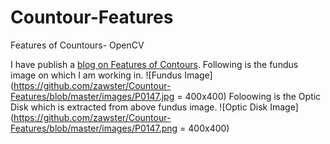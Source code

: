 # Countour-Features
Features of Countours- OpenCV

I have publish a [blog on Features of Contours](https://zawster.wordpress.com/2020/03/15/opencv-features-of-contours/). Following is the fundus image on which I am working in.
![Fundus Image](https://github.com/zawster/Countour-Features/blob/master/images/P0147.jpg = 400x400)
Foloowing is the Optic Disk which is extracted from above fundus image.
![Optic Disk Image](https://github.com/zawster/Countour-Features/blob/master/images/P0147.png = 400x400)
